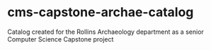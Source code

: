 # cms-capstone-archae-catalog
Catalog created for the Rollins Archaeology department as a senior Computer Science Capstone project
